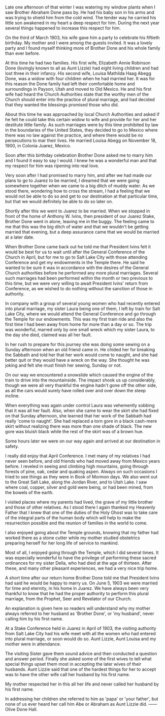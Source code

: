 Late one afternoon of that winter I was watering my window plants when I saw Brother Abraham Done pass by. He had his baby son in his arms and was trying to shield him from the cold wind. The tender way he carried his little son awakened in my heart a deep respect for him. During the next year several things happened to increase this respect for him.

On the third of March 1903, his wife gave him a party to celebrate his fiftieth birthday. My mother and I were among the guests invited. It was a lovely party and I found myself thinking more of Brother Done and his whole family than ever before.

At this time he had two families. His first wife, Elizabeth Annie Robinson Done (lovingly known to all as Aunt Lizzie) had eight living children and had lost three in their infancy. His second wife, Louisa Mathilda Haag Abegg Done, was a widow with four children when he had married her. It was for this reason the Done family had left their comfortable home and surroundings in Payson, Utah and moved to Old Mexico. He and his first wife had heard the Church Authorities state that the worthy men of the Church should enter into the practice of plural marriage, and had decided that they wanted the blessings promised those who did.

About this time he was approached by local Church Authorities and asked if he felt he could take this certain widow to wife and provide for her and her destitute little family. As such marriages were by this time prohibited by law in the boundaries of the United States, they decided to go to Mexico where there was no law against the practice, and where there would be no persecutions to mar their lives. He married Louisa Abegg on November 18, 1900, in Colonia Juarez, Mexico.

Soon after this birthday celebration Brother Done asked me to marry him and I found it easy to say I would. I knew he was a wonderful man and that my respect for him was ripening into real love.

Very soon after I had promised to marry him, and after we had made our plans to go to Juarez to be married, I dreamed that we were going somewhere together when we came to a big ditch of muddy water. As we stood there, wondering how to cross the stream, I had a feeling that we would not be able to do so and get to our destination at that particular time, but that we would definitely be able to do so later on.

Shortly after this we went to Juarez to be married. When we stopped in front of the home of Anthony W. Ivins, then president of our Juarez Stake, Brother Done went in alone, leaving me in the buggy. The feeling came to me that this was the big ditch of water and that we wouldn't be getting married that evening, but a deep assurance came that we would be married at a later date.

When Brother Done came back out he told me that President Ivins felt it would be best for us to wait until after the General Conference of the Church in April, but for me to go to Salt Lake City with those attending Conference and get my endowments in the Temple there. He said he wanted to be sure it was in accordance with the desires of the General Church authorities before he performed any more plural marriages. Several such marriages had been performed within the month or two previous to this time, but we were very willing to await President Ivins' return from Conference, as we wished to do nothing without the sanction of those in authority.

In company with a group of several young women who had recently entered into plural marriage, my sister Laura being one of them, I left by train for Salt Lake City, where we would attend the General Conference and go through the Temple for our endowments. This was my first train ride and also the first time I had been away from home for more than a day or so. The trip was wonderful, marred only by one small wreck which my sister Laura, to the day she died, claimed was all her fault.

In her rush to prepare for this journey she was doing some sewing on a Sunday afternoon when an old friend came in. He chided her for breaking the Sabbath and told her that her work would come to naught, and she had better quit or they would have a wreck on the way. She thought he was joking and felt she must finish her sewing, Sunday or not.

On our way we encountered a snowslide which caused the engine of the train to drive into the mountainside. The impact shook us up considerably, though we were all very thankful the engine hadn't gone off the other side, as all the cars would surely have rolled over and over down the steep incline.

When everything was again under control Laura was vehemently sobbing that it was all her fault. Also, when she came to wear the skirt she had fixed on that Sunday afternoon, she learned that her work of the Sabbath had really 'come to naught'. She had replaced a torn gore in a black cash-mere skirt without realizing there was more than one shade of black. The new gore was bluish black while the rest of the skirt was of a brown hue.

Some hours later we were on our way again and arrived at our destination in safety.

I really did enjoy that April Conference. I met many of my relatives I had never seen before, and old friends who had moved away from Mexico years before. I reveled in seeing and climbing high mountains, going through forests of pine, oak, cedar and quaking aspen. Always on such occasions I tried to see things as they were in Book of Mormon days. We also went out to the Great Salt Lake, along the Jordan River, and to Utah Lake. I saw where coal, copper, silver and gold were being, or had been mined, from the bowels of the earth.

I visited places where my parents had lived, the grave of my little brother and those of other relatives. As I stood there I again thanked my Heavenly Father that I knew that one of the duties of the Holy Ghost was to take care of the integral parts of the human body which will help to make the resurrection possible and the reunion of families in the world to come.

I also enjoyed going about the Temple grounds, knowing that my father had worked there as a stone cutter while my mother studied obstetrics preparing herself for her long life of service to mankind.

Most of all, I enjoyed going through the Temple, which I did several times. It was especially wonderful to have the privilege of performing these sacred ordinances for my sister Della, who had died at the age of thirteen. After these, and many other pleasant experiences, we had a very nice trip home.

A short time after our return home Brother Done told me that President Ivins had said he would be happy to marry us. On June 5, 1903 we were married for time and eternity, in his home in Juarez. We have always been very thankful to know that he had the proper authority to perform this plural marriage, from the Prophet, Seer and Revelator of our Church.

An explanation is given here so readers will understand why my mother always referred to her husband as 'Brother Done', or 'my husband', never calling him by his first name.

At a Stake Conference held in Juarez in April of 1903, the visiting authority from Salt Lake City had his wife meet with all the women who had entered into plural marriage, or soon would do so. Aunt Lizzie, Aunt Louisa and my mother were in attendance.

The visiting Sister gave them sound advice and then conducted a question and answer period. Finally she asked some of the first wives to tell what special things upset them most in accepting the later wives of their husbands. Aunt Lizzie said that one of the hardest things for her to accept was to have the other wife call her husband by his first name.

My mother respected her in this all her life and never called her husband by his first name.

In addressing her children she referred to him as 'papa' or 'your father', but none of us ever heard her call him Abe or Abraham as Aunt Lizzie did.        ——Olive Done Hall.
